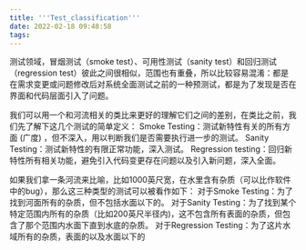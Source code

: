 ```yaml
---
title: '''Test_classification'''
date: 2022-02-18 09:48:58
tags:
---
```


测试领域，冒烟测试（smoke test）、可用性测试（sanity test）和回归测试（regression test）彼此之间很相似，范围也有重叠，所以比较容易混淆：都是在需求变更或问题修改后对系统全面测试之前的一种预测试，都是为了发现是否在界面和代码层面引入了问题。

我们可以用一个和河流相关的类比来更好的理解它们之间的差别，在类比之前，我们先了解下这几个测试的简单定义：
Smoke Testing：测试新特性有关的所有方面 (广度) ，但不深入，用以判断我们是否需要执行进一步的测试。
Sanity Testing：测试新特性的有限正常功能，深入测试。
Regression testing：回归新特性所有相关功能，避免引入代码变更存在问题以及引入新问题，深入全面。

如果我们拿一条河流来比喻，比如1000英尺宽，在水里含有杂质（可以比作软件中的bug），那么这三种类型的测试可以被看作如下：
对于Smoke Testing：为了找到河面所有的杂质，但不包括水面以下的。
对于Sanity Testing：为了找到某个特定范围内所有的杂质（比如200英尺半径内)，这不包含所有表面的杂质，但包含了那个范围内水面下直到水底的杂质。
对于Regression Testing：为了这片水域所有的杂质，表面的以及水面以下的          